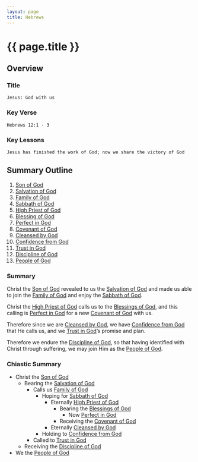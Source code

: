 ```yaml
--- 
layout: page 
title: Hebrews
---
```


# {{ page.title }}

## Overview

### Title 
    Jesus: God with us

### Key Verse
    Hebrews 12:1 - 3

### Key Lessons
    Jesus has finished the work of God; now we share the victory of God

## Summary Outline

1. [ Son of God ](https://docs.google.com/document/d/1c51oOT5fdAZW3Qo77qjEot-elb9eTfyzRYECo0IyCxI/edit?usp=sharing)
2. [ Salvation of God ](https://docs.google.com/document/d/1kituPm1Eia723IFShriyuFe-eR-5P3TepgB4C1-WuMY/edit?usp=sharing)
3. [ Family of God ](https://docs.google.com/document/d/1f91TOvPJXnykaU2wCSxm8uHHm9etctsWCrmxDKK9jDw/edit?usp=sharing)
4. [ Sabbath of God ](https://docs.google.com/document/d/1IyyqlM_bFgztgSFqHI9Ara7sxXIE0WF9dienmYlPa0Q/edit?usp=sharing)
5. [ High Priest of God ](https://docs.google.com/document/d/10QMgnNIsza9FxtJZoL3irsAKLEp091rO82Z8raTUpcg/edit?usp=sharing)
6. [ Blessing of God ](https://docs.google.com/document/d/14ldmVulM7mCaQmBgD2mCK1BrTjOS5sz1eXSYM2xdqEc/edit?usp=sharing)
7. [ Perfect in God ](https://docs.google.com/document/d/1L0myPRfiLSYk69FEmwtzV_lDQkdmSHxej7c8qt284-w/edit?usp=sharing)
8. [ Covenant of God ](https://docs.google.com/document/d/1ZI4pkzDhSNzF-qgM9cav7CgzOCaeav20SPh9l_VJLJI/edit?usp=sharing)
9.  [ Cleansed by God ](https://docs.google.com/document/d/1maKcPRDUXCTM8G2sWHyyasqiJ_iIyLtYYL9heCB2-OM/edit?usp=sharing)
10. [ Confidence from God ](https://docs.google.com/document/d/1lLXMJHq0vPVjMDTrAVgMY9hlT4FAsTgcCeqBhn99yc4/edit?usp=sharing)
11. [ Trust in God ](https://docs.google.com/document/d/19imBcFZVaUpWcYy9ItNMLlCjB51tzATapZ-zJj2IisM/edit?usp=sharing)
12. [ Discipline of God ](https://docs.google.com/document/d/1y7yiE2e364d84jP9v6iFWTrts-LxG8z9EKaOgU9XUNY/edit?usp=sharing)
13. [ People of God ](https://docs.google.com/document/d/1fI9p9bAXxteWhA5W7oMebO_q-xRe7zkpCPwEsb9AmtM/edit?usp=sharing)

### Summary
Christ the [Son of God](https://docs.google.com/document/d/1c51oOT5fdAZW3Qo77qjEot-elb9eTfyzRYECo0IyCxI/edit?usp=sharing) revealed to us the [Salvation of God](https://docs.google.com/document/d/1kituPm1Eia723IFShriyuFe-eR-5P3TepgB4C1-WuMY/edit?usp=sharing) and made us able to join the [Family of God](https://docs.google.com/document/d/1f91TOvPJXnykaU2wCSxm8uHHm9etctsWCrmxDKK9jDw/edit?usp=sharing) and enjoy the [Sabbath of God](https://docs.google.com/document/d/1IyyqlM_bFgztgSFqHI9Ara7sxXIE0WF9dienmYlPa0Q/edit?usp=sharing). 

Christ the [High Priest of God](https://docs.google.com/document/d/10QMgnNIsza9FxtJZoL3irsAKLEp091rO82Z8raTUpcg/edit?usp=sharing) calls us to the [Blessings of God](https://docs.google.com/document/d/14ldmVulM7mCaQmBgD2mCK1BrTjOS5sz1eXSYM2xdqEc/edit?usp=sharing), and this calling is [Perfect in God](https://docs.google.com/document/d/1L0myPRfiLSYk69FEmwtzV_lDQkdmSHxej7c8qt284-w/edit?usp=sharing) for a new [Covenant of God](https://docs.google.com/document/d/1ZI4pkzDhSNzF-qgM9cav7CgzOCaeav20SPh9l_VJLJI/edit?usp=sharing) with us. 

Therefore since we are [Cleansed by God](https://docs.google.com/document/d/1maKcPRDUXCTM8G2sWHyyasqiJ_iIyLtYYL9heCB2-OM/edit?usp=sharing), we have [Confidence from God](https://docs.google.com/document/d/1lLXMJHq0vPVjMDTrAVgMY9hlT4FAsTgcCeqBhn99yc4/edit?usp=sharing) that He calls us, and we [Trust in God](https://docs.google.com/document/d/19imBcFZVaUpWcYy9ItNMLlCjB51tzATapZ-zJj2IisM/edit?usp=sharing)’s promise and plan. 

Therefore we endure the [Discipline of God](https://docs.google.com/document/d/1y7yiE2e364d84jP9v6iFWTrts-LxG8z9EKaOgU9XUNY/edit?usp=sharing), so that having identified with Christ through suffering, we may join Him as the [People of God](https://docs.google.com/document/d/1fI9p9bAXxteWhA5W7oMebO_q-xRe7zkpCPwEsb9AmtM/edit?usp=sharing). 

### Chiastic Summary
- Christ the [Son of God](https://docs.google.com/document/d/1c51oOT5fdAZW3Qo77qjEot-elb9eTfyzRYECo0IyCxI/edit?usp=sharing)
  - Bearing the [Salvation of God](https://docs.google.com/document/d/1kituPm1Eia723IFShriyuFe-eR-5P3TepgB4C1-WuMY/edit?usp=sharing)
    - Calls us [Family of God](https://docs.google.com/document/d/1f91TOvPJXnykaU2wCSxm8uHHm9etctsWCrmxDKK9jDw/edit?usp=sharing)
      - Hoping for [Sabbath of God](https://docs.google.com/document/d/1IyyqlM_bFgztgSFqHI9Ara7sxXIE0WF9dienmYlPa0Q/edit?usp=sharing)
        - Eternally [High Priest of God](https://docs.google.com/document/d/10QMgnNIsza9FxtJZoL3irsAKLEp091rO82Z8raTUpcg/edit?usp=sharing)
          - Bearing the [Blessings of God](https://docs.google.com/document/d/14ldmVulM7mCaQmBgD2mCK1BrTjOS5sz1eXSYM2xdqEc/edit?usp=sharing)
            - Now [Perfect in God](https://docs.google.com/document/d/1L0myPRfiLSYk69FEmwtzV_lDQkdmSHxej7c8qt284-w/edit?usp=sharing)
          - Receiving the [Covenant of God](https://docs.google.com/document/d/1ZI4pkzDhSNzF-qgM9cav7CgzOCaeav20SPh9l_VJLJI/edit?usp=sharing)
        - Eternally [Cleansed by God](https://docs.google.com/document/d/1maKcPRDUXCTM8G2sWHyyasqiJ_iIyLtYYL9heCB2-OM/edit?usp=sharing)
      - Holding to [Confidence from God](https://docs.google.com/document/d/1lLXMJHq0vPVjMDTrAVgMY9hlT4FAsTgcCeqBhn99yc4/edit?usp=sharing)
    - Called to [Trust in God](https://docs.google.com/document/d/19imBcFZVaUpWcYy9ItNMLlCjB51tzATapZ-zJj2IisM/edit?usp=sharing)
  - Receiving the [Discipline of God](https://docs.google.com/document/d/1y7yiE2e364d84jP9v6iFWTrts-LxG8z9EKaOgU9XUNY/edit?usp=sharing)
- We the [People of God](https://docs.google.com/document/d/1fI9p9bAXxteWhA5W7oMebO_q-xRe7zkpCPwEsb9AmtM/edit?usp=sharing)
